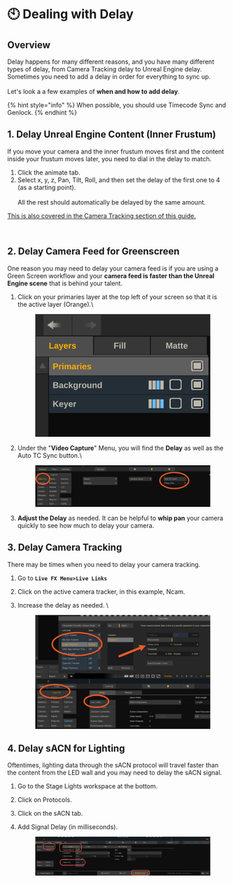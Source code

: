# 🕙 Dealing with Delay

## Overview

Delay happens for many different reasons, and you have many different types of delay, from Camera Tracking delay to Unreal Engine delay. Sometimes you need to add a delay in order for everything to sync up.\
\
Let's look a a few examples of **when and how to add delay**.&#x20;

{% hint style="info" %}
When possible, you should use Timecode Sync and Genlock.&#x20;
{% endhint %}

## 1. Delay Unreal Engine Content (Inner Frustum)

If you move your camera and the inner frustum moves first and the content inside your frustum moves later, you need to dial in the delay to match.

1. Click the animate tab. &#x20;
2. Select x, y, z, Pan, Tilt, Roll, and then set the delay of the first one to 4 (as a starting point). \
   \
   All the rest should automatically be delayed by the same amount.&#x20;

[This is also covered in the Camera Tracking section of this guide.](../camera-tracking/how-to-delay-the-inner-frustum.md)

<figure><img src="https://lh7-us.googleusercontent.com/HY4WUbQrx-Orrz9BGDWXokQH2pNKKrPh8LJ1P3ukNwZ_hi_MwCOjOYIYebGh8fb9DowO_y_p4y4G9BFDg64ZFQK53vdkLjwbFnXqIEKmizK6TrD7M7FrLirQQqSt3J3b0E07o3_oOdpn8qAC__HAPH0" alt=""><figcaption></figcaption></figure>

## 2. Delay Camera Feed for Greenscreen

One reason you may need to delay your camera feed is if you are using a Green Screen workflow and your **camera feed is faster than the Unreal Engine scene** that is behind your talent.&#x20;

1.  Click on your primaries layer at the top left of your screen so that it is the active layer (Orange).\


    <figure><img src="../.gitbook/assets/image (7) (1) (1) (1) (1) (1) (1).png" alt=""><figcaption></figcaption></figure>


2.  Under the "**Video Capture**" Menu, you will find the **Delay** as well as the Auto TC Sync button.\


    <figure><img src="../.gitbook/assets/image (1) (1) (1) (1) (1) (1) (1) (1) (1) (1) (1) (1) (1) (1) (1) (1) (1) (1) (1) (1) (1) (1) (1) (1).png" alt=""><figcaption></figcaption></figure>


3. **Adjust the Delay** as needed. It can be helpful to **whip pan** your camera quickly to see how much to delay your camera.&#x20;

## 3. Delay Camera Tracking

There may be times when you need to delay your camera tracking.&#x20;

1. Go to **`Live FX Menu>Live Links`**
2. Click on the active camera tracker, in this example, Ncam.&#x20;
3.  Increase the delay as needed. \


    <figure><img src="../.gitbook/assets/image (2) (1) (1) (1) (1) (1) (1) (1) (1) (1) (1) (1) (1) (1) (1) (1) (1) (1) (1) (1) (1).png" alt=""><figcaption></figcaption></figure>



## 4. Delay sACN for Lighting

Oftentimes, lighting data through the sACN protocol will travel faster than the content from the LED wall and you may need to delay the sACN signal.&#x20;

1. Go to the Stage Lights workspace at the bottom.
2. Click on Protocols.&#x20;
3. Click on the sACN tab.
4.  Add Signal Delay (in milliseconds).&#x20;

    <figure><img src="../.gitbook/assets/image (118).png" alt=""><figcaption></figcaption></figure>

